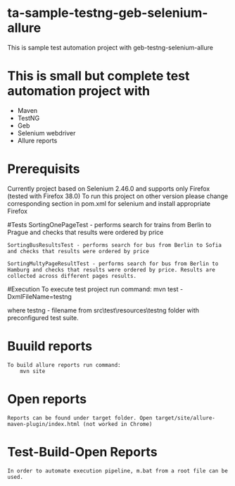 # ta-sample-testng-geb-selenium-allure
This is sample test automation project with geb-testng-selenium-allure

# This is small but complete test automation project with
* Maven
* TestNG
* Geb
* Selenium webdriver
* Allure reports

# Prerequisits
Currently project based on Selenium 2.46.0 and supports only Firefox (tested with Firefox 38.0)
To run this project on other version please change corresponding section in pom.xml for selenium and install appropriate Firefox

#Tests
	SortingOnePageTest - performs search for trains from Berlin to Prague and checks that results were ordered by price

	SortingBusResultsTest - performs search for bus from Berlin to Sofia and checks that results were ordered by price

	SortingMultyPageResultTest - performs search for bus from Berlin to Hamburg and checks that results were ordered by price. Results are collected across different pages results.


#Execution
	To execute test project run command:
		mvn test -DxmlFileName=testng 

where testng - filename from src\test\resources\testng folder with preconfigured test suite.

# Buuild reports
	To build allure reports run command:
		mvn site

# Open reports
	Reports can be found under target folder. Open target/site/allure-maven-plugin/index.html (not worked in Chrome)


# Test-Build-Open Reports
	In order to automate execution pipeline, m.bat from a root file can be used.
